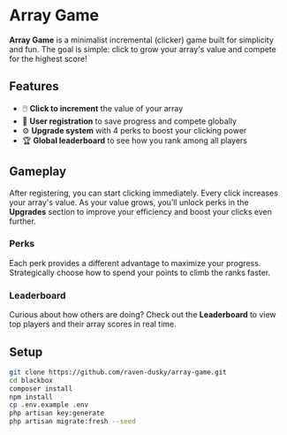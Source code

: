 # Array Game

**Array Game** is a minimalist incremental (clicker) game built for simplicity and fun. The goal is simple: click to grow your array's value and compete for the highest score!

## Features

- 🖱️ **Click to increment** the value of your array
- 👤 **User registration** to save progress and compete globally
- ⚙️ **Upgrade system** with 4 perks to boost your clicking power
- 🏆 **Global leaderboard** to see how you rank among all players

## Gameplay

After registering, you can start clicking immediately. Every click increases your array's value. As your value grows, you’ll unlock perks in the **Upgrades** section to improve your efficiency and boost your clicks even further.

### Perks

Each perk provides a different advantage to maximize your progress. Strategically choose how to spend your points to climb the ranks faster.

### Leaderboard

Curious about how others are doing? Check out the **Leaderboard** to view top players and their array scores in real time.

## Setup
```bash
git clone https://github.com/raven-dusky/array-game.git
cd blackbox
composer install
npm install
cp .env.example .env
php artisan key:generate
php artisan migrate:fresh --seed
